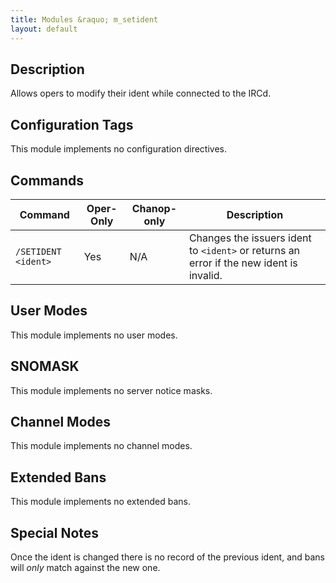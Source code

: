 ```yaml
---
title: Modules &raquo; m_setident
layout: default
---
```


## Description

Allows opers to modify their ident while connected to the IRCd.

## Configuration Tags

This module implements no configuration directives.

## Commands

Command | Oper-Only | Chanop-only | Description
------- | --------- | ----------- | -----------
`/SETIDENT <ident>` | Yes | N/A | Changes the issuers ident to `<ident>` or returns an error if the new ident is invalid.

## User Modes

This module implements no user modes.

## SNOMASK

This module implements no server notice masks.

## Channel Modes

This module implements no channel modes.

## Extended Bans

This module implements no extended bans.

## Special Notes

Once the ident is changed there is no record of the previous ident, and bans will *only* match against the new one. 
